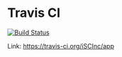 # Travis CI
[![Build Status](https://travis-ci.org/iSCInc/app.svg?branch=master)](https://travis-ci.org/iSCInc/app)

Link: https://travis-ci.org/iSCInc/app

